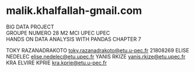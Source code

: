 # malik.khalfallah-gmail.com
BIG DATA PROJECT  
GROUPE NUMERO 28 
M2 MCI UPEC  UPEC  
HANDS ON DATA ANALYSIS WITH PANDAS CHAPTER 7

TOKY RAZANADRAKOTO toky.razanadrakoto@etu.u-pec.fr    21808269
ELISE NEDELEC      elise.nedelec@etu.upec.fr
YANIS RKIZE        yanis.rkize@etu.upec.fr
KRA ELVIRE KPRIE   kra.kprie@etu.u-pec.fr
